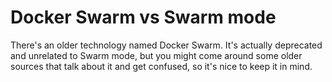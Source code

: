 # Docker Swarm vs Swarm mode
There's an older technology named Docker Swarm. It's actually deprecated and unrelated to Swarm mode, but you might come around some older sources that talk about it and get confused, so it's nice to keep it in mind.

